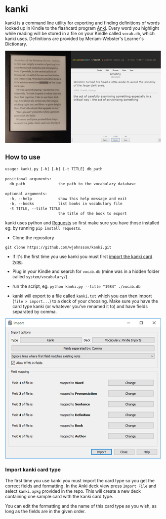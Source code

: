 # kanki
kanki is a command line utility for exporting and finding definitions of words looked up in Kindle to the flashcard program [Anki](https://apps.ankiweb.net/). Every word you highlight while reading will be stored in a file on your Kindle called `vocab.db`, which kanki uses. Definitions are provided by Meriam-Webster's Learner's Dictionary.

![Preview of what kanki does](preview.jpg)

## How to use
```
usage: kanki.py [-h] [-b] [-t TITLE] db_path

positional arguments:
  db_path               the path to the vocabulary database

optional arguments:
  -h, --help            show this help message and exit
  -b, --books           list books in vocabulary file
  -t TITLE, --title TITLE
                        the title of the book to export
```

kanki uses python and [Requests](https://requests.readthedocs.io/en/master/) so first make sure you have those installed eg. by running `pip install requests`.

- Clone the repository
```
git clone https://github.com/wjohnsson/kanki.git
```

- If it's the first time you use kanki you must first [import the kanki card type](#import-kanki-card-type).

- Plug in your Kindle and search for `vocab.db` (mine was in a hidden folder called `system/vocabulary/`).

- run the script, eg. `python kanki.py --title "1984" ./vocab.db`

- kanki will export to a file called `kanki.txt` which you can then import (`file > import...`) to a deck of your choosing. Make sure you have the card type kanki (or whatever you've renamed it to) and have fields separated by comma.

![Preview of what an import should look like](import.PNG)

### Import kanki card type
The first time you use kanki you must import the card type so you get the correct fields and formatting. In the Anki deck view press `Import File` and select `kanki.apkg` provided in the repo. This will create a new deck containing one sample card with the kanki card type. 

You can edit the formatting and the name of this card type as you wish, as long as the fields are in the given order.







